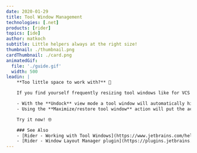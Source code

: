 ```yaml
---
date: 2020-01-29
title: Tool Window Management
technologies: [.net]
products: [rider]
topics: [ide]
author: matkoch
subtitle: Little helpers always at the right size!
thumbnail: ./thumbnail.png
cardThumbnail: ./card.png
animatedGif:
  file: './guide.gif'
  width: 500
leadin: |
    **Too little space to work with?** 🤨

    If you find yourself frequently resizing tool windows like for VCS or the terminal, then you should try one of the following<!--more-->:

    - With the **Undock** view mode a tool window will automatically hide as soon as it loses focus.
    - Using the **Maximize/restore tool window** action will put the active tool window at maximum available space, and will restore to the previous size on the second call.

    Try it now!️️ 🤓

    ### See Also
    - [Rider - Working with Tool Windows](https://www.jetbrains.com/help/rider/Tool_Windows.html)
    - [Rider - Window Layout Manager plugin](https://plugins.jetbrains.com/plugin/13005-window-layout-manager)
---
```

